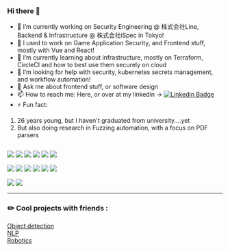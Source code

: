 ### Hi there 👋

- 🔭 I’m currently working on Security Engineering @ 株式会社Line, Backend & Infrastructure @ 株式会社iSpec in Tokyo!
- 👯 I used to work on Game Application Security, and Frontend stuff, mostly with Vue and React!
- 🌱 I’m currently learning about infrastructure, mostly on Terraform, CircleCI and how to best use them securely on cloud
- 🤔 I’m looking for help with security, kubernetes secrets management, and workflow automation!
- 💬 Ask me about frontend stuff, or software design 
- 📫 How to reach me: Here, or over at my linkedin -> [![Linkedin Badge](https://img.shields.io/badge/LinkedIn-blue?style=flat&logo=Linkedin&logoColor=white)](https://www.linkedin.com/in/de-kai-wah/)
- ⚡ Fun fact: 
 1. 26 years young, but I haven't graduated from university....yet
 2. But also doing research in Fuzzing automation, with a focus on PDF parsers
 
 <img src="https://komarev.com/ghpvc/?username=GordonShinozaki&style=flat-square&color=blue" alt=""/>

<!--
**GordonShinozaki/GordonShinozaki** is a ✨ _special_ ✨ repository because its `README.md` (this file) appears on your GitHub profile.

Here are some ideas to get you started:

- 🔭 I’m currently working on ...
- 🌱 I’m currently learning ...
- 👯 I’m looking to collaborate on ...
- 🤔 I’m looking for help with ...
- 💬 Ask me about ...
- 📫 How to reach me: ...
- 😄 Pronouns: ...
- ⚡ Fun fact: ...
-->


<!-- logo from https://simpleicons.org/ -->

[![](https://img.shields.io/badge/-Python-000?style=flat&logo=python)](https://github.com/GordonShinozaki)
[![](https://img.shields.io/badge/-Go-000?style=flat&logo=go)](https://github.com/GordonShinozaki)
[![](https://img.shields.io/badge/-Docker-000?style=flat&logo=docker)](https://github.com/GordonShinozaki)
[![](https://img.shields.io/badge/-PyTorch-000?style=flat&logo=pytorch)](https://github.com/GordonShinozaki)
[![](https://img.shields.io/badge/-Typescript-000?style=flat&logo=typescript)](https://github.com/GordonShinozaki)
[![](https://img.shields.io/badge/-react-000?style=flat&logo=react)](https://github.com/GordonShinozaki)


[![](https://img.shields.io/badge/-AWS-000?style=flat&logo=amazon-aws)](https://github.com/GordonShinozaki)
[![](https://img.shields.io/badge/-k8s-000?style=flat&logo=kubernetes)](https://github.com/GordonShinozaki)
[![](https://img.shields.io/badge/-Helm-000?style=flat&logo=helm)](https://github.com/GordonShinozaki)
[![](https://img.shields.io/badge/-Firebase-000?style=flat&logo=firebase)](https://github.com/GordonShinozaki)
[![](https://img.shields.io/badge/-Terraform-000?style=flat&logo=terraform)](https://github.com/GordonShinozaki)
[![](https://img.shields.io/badge/-CircleCI-000?style=flat&logo=circleci)](https://github.com/GordonShinozaki)

[![](https://github-readme-stats.vercel.app/api?username=GordonShinozaki&show_icons=true&theme=gruvbox&count_private=true)](https://github.com/GordonShinozaki)
[![](https://github-profile-trophy.vercel.app/?username=GordonShinozaki&theme=gruvbox&rank=SECRET,SSS,SS,S,AAA,AA,A,B)](https://github.com/GordonShinozaki)

---

### :pencil2: Cool projects with friends :
<div>
  <a href="https://github.com/GordonShinozaki/yolov5Brainhack">Object detection</a>
  <br/>
  <a href="https://github.com/anEEStudent/Speech-Emotion-Recognition-Model">NLP</a>
  <br/>
  <a href="https://github.com/anEEStudent/brainhack_robotics">Robotics</a>
</div>
